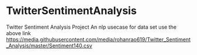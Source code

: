 # TwitterSentimentAnalysis
Twitter Sentiment Analysis Project An nlp usecase
for data set use the above link https://media.githubusercontent.com/media/rohanrao619/Twitter_Sentiment_Analysis/master/Sentiment140.csv
